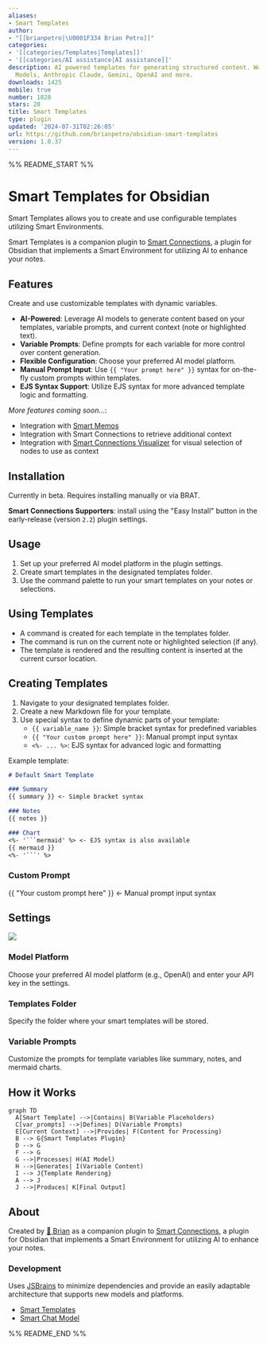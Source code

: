 ```yaml
---
aliases:
- Smart Templates
author:
- "[[brianpetro|\U0001F334 Brian Petro]]"
categories:
- '[[categories/Templates|Templates]]'
- '[[categories/AI assistance|AI assistance]]'
description: AI powered templates for generating structured content. Works with Local
  Models, Anthropic Claude, Gemini, OpenAI and more.
downloads: 1425
mobile: true
number: 1828
stars: 28
title: Smart Templates
type: plugin
updated: '2024-07-31T02:26:05'
url: https://github.com/brianpetro/obsidian-smart-templates
version: 1.0.37
---
```


%% README_START %%

# Smart Templates for Obsidian

Smart Templates allows you to create and use configurable templates utilizing Smart Environments.

Smart Templates is a companion plugin to [Smart Connections](https://github.com/brianpetro/obsidian-smart-connections/), a plugin for Obsidian that implements a Smart Environment for utilizing AI to enhance your notes.

## Features

Create and use customizable templates with dynamic variables.

- **AI-Powered**: Leverage AI models to generate content based on your templates, variable prompts, and current context (note or highlighted text).
- **Variable Prompts**: Define prompts for each variable for more control over content generation.
- **Flexible Configuration**: Choose your preferred AI model platform.
- **Manual Prompt Input**: Use `{{ "Your prompt here" }}` syntax for on-the-fly custom prompts within templates.
- **EJS Syntax Support**: Utilize EJS syntax for more advanced template logic and formatting.

*More features coming soon...*:
- Integration with [Smart Memos](https://github.com/Mossy1022/Smart-Memos)
- Integration with Smart Connections to retrieve additional context
- Integration with [Smart Connections Visualizer](https://github.com/Mossy1022/Smart-Connections-Visualizer) for visual selection of nodes to use as context

## Installation

Currently in beta. Requires installing manually or via BRAT.

**Smart Connections Supporters**: install using the "Easy Install" button in the early-release (version `2.2`) plugin settings.

## Usage

1. Set up your preferred AI model platform in the plugin settings.
2. Create smart templates in the designated templates folder.
3. Use the command palette to run your smart templates on your notes or selections.

## Using Templates
- A command is created for each template in the templates folder.
- The command is run on the current note or highlighted selection (if any).
- The template is rendered and the resulting content is inserted at the current cursor location.

## Creating Templates

1. Navigate to your designated templates folder.
2. Create a new Markdown file for your template.
3. Use special syntax to define dynamic parts of your template:
   - `{{ variable_name }}`: Simple bracket syntax for predefined variables
   - `{{ "Your custom prompt here" }}`: Manual prompt input syntax
   - `<%- ... %>`: EJS syntax for advanced logic and formatting

Example template:
```markdown
# Default Smart Template

### Summary
{{ summary }} <- Simple bracket syntax

### Notes
{{ notes }}

### Chart
<%- '```mermaid' %> <- EJS syntax is also available
{{ mermaid }}
<%- '```' %>
```

### Custom Prompt
{{ "Your custom prompt here" }} <- Manual prompt input syntax

## Settings
![](https://raw.githubusercontent.com/brianpetro/obsidian-smart-templates/HEAD/assets/Smart%20Templates%20Settings.png)

### Model Platform

Choose your preferred AI model platform (e.g., OpenAI) and enter your API key in the settings.

### Templates Folder

Specify the folder where your smart templates will be stored.

### Variable Prompts

Customize the prompts for template variables like summary, notes, and mermaid charts.

## How it Works

```mermaid
graph TD
  A[Smart Template] -->|Contains| B(Variable Placeholders)
  C[var_prompts] -->|Defines| D(Variable Prompts)
  E[Current Context] -->|Provides| F(Content for Processing)
  B --> G{Smart Templates Plugin}
  D --> G
  F --> G
  G -->|Processes| H(AI Model)
  H -->|Generates| I(Variable Content)
  I --> J{Template Rendering}
  A --> J
  J -->|Produces| K[Final Output]
```

## About

Created by [🌴 Brian](https://x.com/wfhbrian) as a companion plugin to [Smart Connections](https://github.com/brianpetro/obsidian-smart-connections/), a plugin for Obsidian that implements a Smart Environment for utilizing AI to enhance your notes.

### Development

Uses [JSBrains](https://jsbrains.org/) to minimize dependencies and provide an easily adaptable architecture that supports new models and platforms.

- [Smart Templates](https://github.com/brianpetro/jsbrains/tree/main/smart-templates)
- [Smart Chat Model](https://github.com/brianpetro/jsbrains/tree/main/smart-chat-model)



%% README_END %%